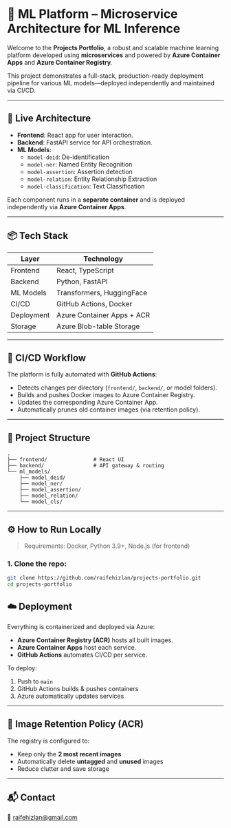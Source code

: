 # 🧠 ML Platform – Microservice Architecture for ML Inference

Welcome to the **Projects Portfolio**, a robust and scalable machine learning platform developed using **microservices** and powered by **Azure Container Apps** and **Azure Container Registry**.

This project demonstrates a full-stack, production-ready deployment pipeline for various ML models—deployed independently and maintained via CI/CD.

---

## 🚀 Live Architecture

- **Frontend**: React app for user interaction.
- **Backend**: FastAPI service for API orchestration.
- **ML Models**:
  - `model-deid`: De-identification
  - `model-ner`: Named Entity Recognition
  - `model-assertion`: Assertion detection
  - `model-relation`: Entity Relationship Extraction
  - `model-classification`: Text Classification

Each component runs in a **separate container** and is deployed independently via **Azure Container Apps**.

---

## 📦 Tech Stack

| Layer       | Technology                            |
|-------------|----------------------------------------|
| Frontend    | React, TypeScript                     |
| Backend     | Python, FastAPI                       |
| ML Models   | Transformers, HuggingFace |
| CI/CD       | GitHub Actions, Docker                |
| Deployment  | Azure Container Apps + ACR            |
| Storage     | Azure Blob-table Storage                    |

---

## 🔄 CI/CD Workflow

The platform is fully automated with **GitHub Actions**:

- Detects changes per directory (`frontend/`, `backend/`, or model folders).
- Builds and pushes Docker images to Azure Container Registry.
- Updates the corresponding Azure Container App.
- Automatically prunes old container images (via retention policy).

---

## 📁 Project Structure

```
.
├── frontend/               # React UI
├── backend/                # API gateway & routing
└── ml_models/
    ├── model_deid/
    ├── model_ner/
    ├── model_assertion/
    ├── model_relation/
    └── model_cls/
```

---

## ⚙️ How to Run Locally

> Requirements: Docker, Python 3.9+, Node.js (for frontend)

### 1. Clone the repo:
```bash
git clone https://github.com/raifehizlan/projects-portfolio.git
cd projects-portfolio
```


## ☁️ Deployment

Everything is containerized and deployed via Azure:

- **Azure Container Registry (ACR)** hosts all built images.
- **Azure Container Apps** host each service.
- **GitHub Actions** automates CI/CD per service.

To deploy:
1. Push to `main`
2. GitHub Actions builds & pushes containers
3. Azure automatically updates services

---

## 🧹 Image Retention Policy (ACR)

The registry is configured to:

- Keep only the **2 most recent images**
- Automatically delete **untagged** and **unused** images
- Reduce clutter and save storage

---

## 📬 Contact

📧 raifehizlan@gmail.com  
